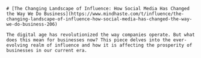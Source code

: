 
    # [The Changing Landscape of Influence: How Social Media Has Changed the Way We Do Business](https://www.mindhaste.com/t/influence/the-changing-landscape-of-influence-how-social-media-has-changed-the-way-we-do-business-206)

    The digital age has revolutionized the way companies operate. But what does this mean for businesses now? This piece delves into the ever-evolving realm of influence and how it is affecting the prosperity of businesses in our current era.
    